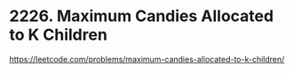 # 2226. Maximum Candies Allocated to K Children

https://leetcode.com/problems/maximum-candies-allocated-to-k-children/